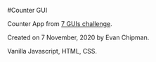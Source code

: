 #Counter GUI

Counter App from [7 GUIs challenge](https://eugenkiss.github.io/7guis/tasks/).

Created on 7 November, 2020 by Evan Chipman.

Vanilla Javascript, HTML, CSS.
